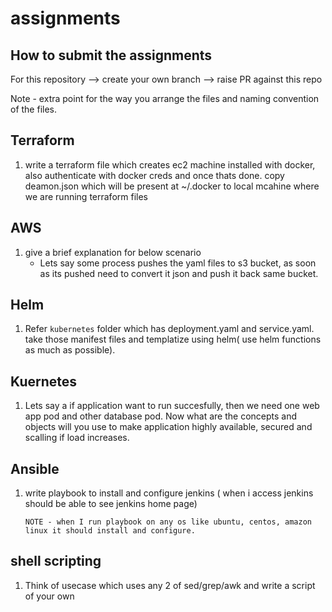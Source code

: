 # assignments

## How to submit the assignments 

For this repository --> create your own branch --> raise PR against this repo 

Note - extra point for the way you arrange the files and naming convention of the files. 

## Terraform 

1. write a terraform file which creates ec2 machine installed with docker, also authenticate with docker creds and once thats done. copy deamon.json which will be present at ~/.docker to local mcahine where we are running terraform files

## AWS

1. give a brief explanation for below scenario 
   - Lets say some process pushes the yaml files to s3 bucket, as soon as its pushed need to convert it json and push it back same bucket.
   
## Helm 

1. Refer ``` kubernetes ``` folder  which has deployment.yaml and service.yaml. take those manifest files and templatize using helm( use helm functions as much as possible).

## Kuernetes 
1. Lets say a if application want to run succesfully, then we need one web app pod and other database pod. Now what are the concepts and objects will you use to make application highly available, secured and scalling if load increases.  

## Ansible
1. write playbook to install and configure jenkins ( when i access jenkins should be able to see jenkins home page)
    ```
    NOTE - when I run playbook on any os like ubuntu, centos, amazon linux it should install and configure.
    ```
## shell scripting 
1. Think of usecase which uses any 2 of sed/grep/awk and write a script of your own

